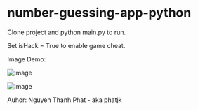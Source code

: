 # number-guessing-app-python

Clone project and python main.py to run.

Set isHack = True to enable game cheat.

Image Demo:

![image](https://github.com/phatjkk/number-guessing-app-python/assets/48487157/d1aa4d53-cd70-46ef-8516-3a83fbca5226)

![image](https://github.com/phatjkk/number-guessing-app-python/assets/48487157/b65954ce-28c2-4a6e-a475-88f315b726ff)

Auhor: Nguyen Thanh Phat - aka phatjk
